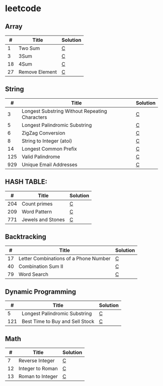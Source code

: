 # leetcode

## Array
| # | Title | Solution |
|----|-----|-------|
|1|Two Sum|[C](https://github.com/zhangpengfeiup/leetcode/blob/master/algorithms/Two%20Sum/Two%20Sum.c)|
|3|3Sum|[C](https://github.com/zhangpengfeiup/leetcode/blob/master/algorithms/3Sum/3Sum%20cleanCode.c)|
|18|4Sum|[C](https://github.com/zhangpengfeiup/leetcode/blob/master/algorithms/4Sum/4Sum.c)|
|27|Remove Element|[C](https://github.com/zhangpengfeiup/leetcode/blob/master/algorithms/4Sum/4Sum.c)|
## String
| # | Title | Solution |
|----|-----|-------|
|3|Longest Substring Without Repeating Characters|[C](https://github.com/zhangpengfeiup/leetcode/blob/master/algorithms/Longest%20Substring%20Without%20Repeating%20Characters/Longest%20Substring%20Without%20Repeating%20Characters.c)|
|5| Longest Palindromic Substring | [C](https://github.com/zhangpengfeiup/leetcode/blob/master/algorithms/Longest%20Palindromic%20Substring/Longest%20Palindromic%20Substring.c)
|6| ZigZag Conversion | [C](https://github.com/zhangpengfeiup/leetcode/blob/master/algorithms/ZigZag%20Conversion/ZigZag%20Conversion.c)
|8| String to Integer (atoi) | [C](https://github.com/zhangpengfeiup/leetcode/blob/master/algorithms/String%20to%20Integer%20(atoi)/String%20to%20Integer%20(atoi).c)
|14| Longest Common Prefix | [C](https://github.com/zhangpengfeiup/leetcode/blob/master/algorithms/Longest%20Common%20Prefix/Longest%20Common%20Prefix.c)
|125|Valid Palindrome|[C](https://github.com/zhangpengfeiup/leetcode/blob/master/algorithms/Valid%20Palindrome/Valid%20Palindrome.c)|
|929| Unique Email Addresses | [C](https://github.com/zhangpengfeiup/leetcode/blob/master/algorithms/Unique%20Email%20Addresses/Unique%20Email%20Addresses.c)

## HASH TABLE:

| # | Title  | Solution |
|-------| ------- | -------- |
|204| Count primes  | [C](https://github.com/zhangpengfeiup/leetcode/blob/master/algorithms/Count%20Primes/Count%20Primes.c) |
|209| Word Pattern  | [C](https://github.com/zhangpengfeiup/leetcode/blob/master/algorithms/Word%20Pattern/Word%20Pattern.c) |
|771| Jewels and Stones | [C](https://github.com/zhangpengfeiup/leetcode/blob/master/algorithms/Jewels%20and%20Stones/Jewels%20and%20Stones.c)

## Backtracking
| # | Title  | Solution |
|-------| ------- | -------- |
|17| Letter Combinations of a Phone Number | [C](https://github.com/zhangpengfeiup/leetcode/blob/master/algorithms/Letter%20Combinations%20of%20a%20Phone%20Number/Letter%20Combinations%20of%20a%20Phone%20Number.c)
|40| Combination Sum II  | [C](https://github.com/zhangpengfeiup/leetcode/blob/master/algorithms/Combination%20Sum%20II/Combination%20Sum%20II.c) |
|79 | Word Search |[C](https://github.com/zhangpengfeiup/leetcode/blob/master/algorithms/Word%20Search/Word%20Search.c)|


## Dynamic Programming
| # | Title  | Solution |
|-------| ------- | -------- |
|5| Longest Palindromic Substring | [C](https://github.com/zhangpengfeiup/leetcode/blob/master/algorithms/Longest%20Palindromic%20Substring/Longest%20Palindromic%20Substring%20of%20Dynamic%20Program.c)
|121| Best Time to Buy and Sell Stock  | [C](https://github.com/zhangpengfeiup/leetcode/blob/master/algorithms/Best%20Time%20to%20Buy%20and%20Sell%20Stock/Best%20Time%20to%20Buy%20and%20Sell%20Stock.c) |

## Math
| # | Title  | Solution |
|-------| ------- | -------- |
|7| Reverse Integer | [C](https://github.com/zhangpengfeiup/leetcode/blob/master/algorithms/Reverse%20Integer/Reverse%20Integer.c)
|12| Integer to Roman | [C](https://github.com/zhangpengfeiup/leetcode/blob/master/algorithms/Integer%20to%20Roman/Integer%20to%20Roman.c)
|13| Roman to Integer | [C](https://github.com/zhangpengfeiup/leetcode/blob/master/algorithms/Roman%20to%20Integer/Roman%20to%20Integer.c)
